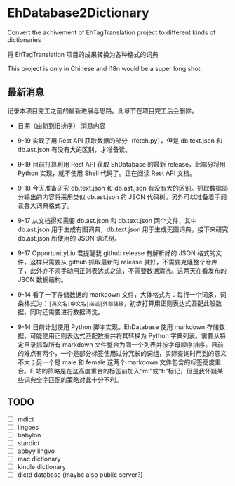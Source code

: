 # EhDatabase2Dictionary
Convert the achivement of EhTagTranslation project to different kinds of dictionaries

将 EhTagTranslation 项目的成果转换为各种格式的词典

This project is only in Chinese and i18n would be a super long shot.

## 最新消息
记录本项目完工之前的最新进展与思路。此章节在项目完工后会删除。

+ 日期（由新到旧排序） 消息内容

+ 9-19 实现了用 Rest API 获取数据的部分（fetch.py），但是 db.text.json 和 db.ast.json 有没有大的区别，才准备读。

+ 9-19 目前打算利用 Rest API 获取 EhDatabase 的最新 release，此部分将用 Python 实现，就不使用 Shell 代码了。正在阅读 Rest API 文档。

+ 9-18 今天准备研究 db.text.json 和 db.ast.json 有没有大的区别。抓取数据部分输出的内容将采用类似 db.ast.json 的 JSON 代码树。另外可以准备着手阅读各大词典格式了。

+ 9-17 从文档得知需要 db.ast.json 和 db.text.json 两个文件，其中 db.ast.json 用于生成有图词典，db.text.json 用于生成无图词典。接下来研究 db.ast.json 所使用的 JSON 语法树。

+ 9-17 OpportunityLiu 君提醒我 github release 有解析好的 JSON 格式的文件，这样只需要从 github 抓取最新的 release 就好，不需要克隆整个仓库了，此外亦不须手动用正则表达式之流，不需要数据清洗。这两天在看发布的 JSON 数据结构。

+ 9-14 看了一下存储数据的 markdown 文件，大体格式为：每行一个词条，词条格式为：`|英文名|中文名|描述|外部链接`，初步打算用正则表达式匹配此般数据，同时还需要进行数据清洗。

+ 9-14 目前计划使用 Python 脚本实现。EhDatabase 使用 markdown 存储数据，可能使用正则表达式匹配数据并将其转换为 Python 字典列表。需要从特定目录抓取所有 markdown 文件整合为同一个列表并按字母顺序排序。目前的难点有两个，一个是部分标签使用过分冗长的词组，实际查询时用到的意义不大；另一个是 male 和 female 这两个 markdown 文件包含的标签高度重合。E 站的策略是在这高度重合的标签前加入“m:”或“f:”标记，但是我怀疑某些词典全字匹配的策略对此十分不利。

## TODO
- [ ] mdict
- [ ] lingoes
- [ ] babylon
- [ ] stardict
- [ ] abbyy lingvo
- [ ] mac dictionary
- [ ] kindle dictionary
- [ ] dictd database (maybe also public server?)